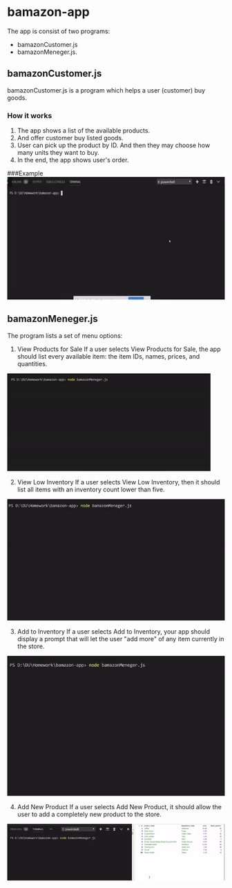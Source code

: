 # bamazon-app

The app is consist of two programs: 
* bamazonCustomer.js 
* bamazonMeneger.js.

## bamazonCustomer.js
bamazonCustomer.js is a program which helps a user (customer) buy goods. 
### How it works
1. The app shows a list of the available products.
2. And offer customer buy listed goods.
3. User can pick up the product by ID. And then they may choose how many units they want to buy.
4. In the end, the app shows user's order.

###Example
![bamazonCustomer.js](gifs/1.gif)

## bamazonMeneger.js

The program lists a set of menu options:
1. View Products for Sale
If a user selects View Products for Sale, the app should list every available item: the item IDs, names, prices, and quantities.

![view products](gifs/2-view.gif)

2. View Low Inventory
If a user selects View Low Inventory, then it should list all items with an inventory count lower than five.

![view products](gifs/3-lowInventory.gif)

3. Add to Inventory
If a user selects Add to Inventory, your app should display a prompt that will let the user "add more" of any item currently in the store.

![add to Inventory](gifs/4-addInventory.gif)

4. Add New Product
If a user selects Add New Product, it should allow the user to add a completely new product to the store.

![add new product](gifs/5-addNew.gif)




